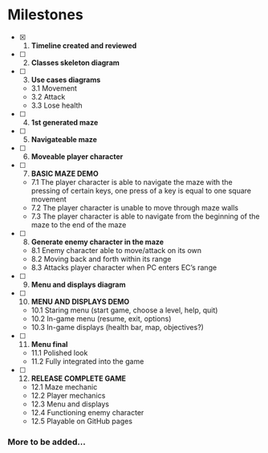 # Milestones
- [x] 1. **Timeline created and reviewed**
- [ ] 2. **Classes skeleton diagram**
- [ ] 3. **Use cases diagrams**
    -    3.1 Movement
    -    3.2 Attack
    -    3.3 Lose health
- [ ] 4. **1st generated maze**
- [ ] 5. **Navigateable maze**
- [ ] 6. **Moveable player character**
- [ ] 7. **BASIC MAZE DEMO**
   -  7.1 The player character is able to navigate the maze with the pressing of certain keys, one press of a key is equal to one square movement
   -  7.2 The player character is unable to move through maze walls
   -  7.3 The player character is able to navigate from the beginning of the maze to the end of the maze
- [ ] 8. **Generate enemy character in the maze**
   -  8.1 Enemy character able to move/attack on its own
   -  8.2 Moving back and forth within its range
   -  8.3 Attacks player character when PC enters EC’s range
- [ ] 9. **Menu and displays diagram**
- [ ] 10. **MENU AND DISPLAYS DEMO**
    - 10.1 Staring menu (start game, choose a level, help, quit)
    - 10.2 In-game menu (resume, exit, options)
    - 10.3 In-game displays (health bar, map, objectives?)
- [ ] 11. **Menu final**
    - 11.1 Polished look
    - 11.2 Fully integrated into the game
- [ ] 12. **RELEASE COMPLETE GAME**
     - 12.1 Maze mechanic
     - 12.2 Player mechanics
     - 12.3 Menu and displays
     - 12.4 Functioning enemy character
     - 12.5 Playable on GitHub pages
### More to be added...

